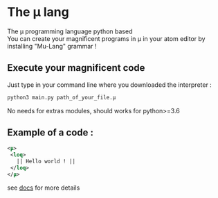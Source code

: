 # The µ lang
The µ programming language python based  
You can create your magnificent programs in µ in your atom editor by
installing "Mu-Lang" grammar !
## Execute your magnificent code
Just type in your command line where you downloaded the interpreter :  
```bash
python3 main.py path_of_your_file.µ
```  
No needs for extras modules, should works for python>=3.6
## Example of a code :
```xml
<µ>
 <loq>
   || Hello world ! ||
 </loq>
</µ>
```

see [docs](./doc/README.md) for more details
